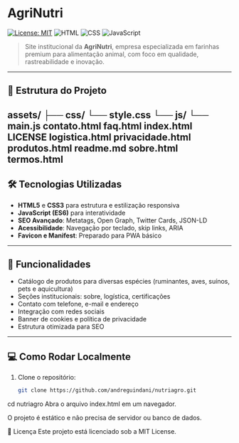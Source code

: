 # AgriNutri

[![License: MIT](https://img.shields.io/badge/License-MIT-yellow.svg)](LICENSE)
![HTML](https://img.shields.io/badge/HTML5-Ready-orange)
![CSS](https://img.shields.io/badge/CSS3-Ready-blue)
![JavaScript](https://img.shields.io/badge/JavaScript-Ready-yellow)

> Site institucional da **AgriNutri**, empresa especializada em farinhas premium para alimentação animal, com foco em qualidade, rastreabilidade e inovação.

---



## 📂 Estrutura do Projeto

assets/
    ├── css/
        └── style.css
    └── js/
        └── main.js
contato.html
faq.html
index.html
LICENSE
logistica.html
privacidade.html
produtos.html
readme.md
sobre.html
termos.html
---

## 🛠️ Tecnologias Utilizadas

- **HTML5** e **CSS3** para estrutura e estilização responsiva  
- **JavaScript (ES6)** para interatividade  
- **SEO Avançado**: Metatags, Open Graph, Twitter Cards, JSON-LD  
- **Acessibilidade**: Navegação por teclado, skip links, ARIA  
- **Favicon e Manifest**: Preparado para PWA básico  

---

## 🚀 Funcionalidades

- Catálogo de produtos para diversas espécies (ruminantes, aves, suínos, pets e aquicultura)  
- Seções institucionais: sobre, logística, certificações  
- Contato com telefone, e-mail e endereço  
- Integração com redes sociais  
- Banner de cookies e política de privacidade  
- Estrutura otimizada para SEO  

---

## 💻 Como Rodar Localmente

1. Clone o repositório:
   ```bash
   git clone https://github.com/andreguindani/nutriagro.git
cd nutriagro
Abra o arquivo index.html em um navegador.

O projeto é estático e não precisa de servidor ou banco de dados.

📜 Licença
Este projeto está licenciado sob a MIT License.

